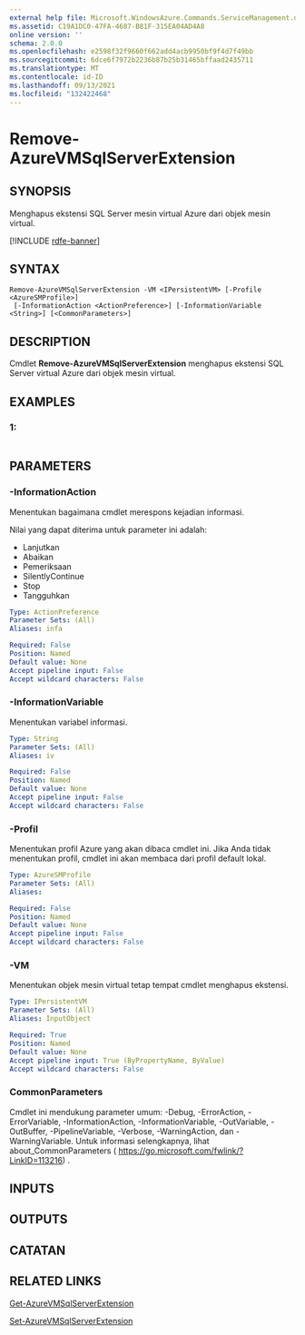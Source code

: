 ```yaml
---
external help file: Microsoft.WindowsAzure.Commands.ServiceManagement.dll-Help.xml
ms.assetid: C19A1DC0-47FA-4687-B81F-315EA04AD4A8
online version: ''
schema: 2.0.0
ms.openlocfilehash: e2598f32f9660f662add4acb9950bf9f4d7f49bb
ms.sourcegitcommit: 6dce6f7972b2236b87b25b31465bffaad2435711
ms.translationtype: MT
ms.contentlocale: id-ID
ms.lasthandoff: 09/13/2021
ms.locfileid: "132422468"
---
```

# Remove-AzureVMSqlServerExtension

## SYNOPSIS
Menghapus ekstensi SQL Server mesin virtual Azure dari objek mesin virtual.

[!INCLUDE [rdfe-banner](../../includes/rdfe-banner.md)]

## SYNTAX

```
Remove-AzureVMSqlServerExtension -VM <IPersistentVM> [-Profile <AzureSMProfile>]
 [-InformationAction <ActionPreference>] [-InformationVariable <String>] [<CommonParameters>]
```

## DESCRIPTION
Cmdlet **Remove-AzureVMSqlServerExtension** menghapus ekstensi SQL Server virtual Azure dari objek mesin virtual.

## EXAMPLES

### 1:
```

```

## PARAMETERS

### -InformationAction
Menentukan bagaimana cmdlet merespons kejadian informasi.

Nilai yang dapat diterima untuk parameter ini adalah:

- Lanjutkan
- Abaikan
- Pemeriksaan
- SilentlyContinue
- Stop
- Tangguhkan

```yaml
Type: ActionPreference
Parameter Sets: (All)
Aliases: infa

Required: False
Position: Named
Default value: None
Accept pipeline input: False
Accept wildcard characters: False
```

### -InformationVariable
Menentukan variabel informasi.

```yaml
Type: String
Parameter Sets: (All)
Aliases: iv

Required: False
Position: Named
Default value: None
Accept pipeline input: False
Accept wildcard characters: False
```

### -Profil
Menentukan profil Azure yang akan dibaca cmdlet ini.
Jika Anda tidak menentukan profil, cmdlet ini akan membaca dari profil default lokal.

```yaml
Type: AzureSMProfile
Parameter Sets: (All)
Aliases: 

Required: False
Position: Named
Default value: None
Accept pipeline input: False
Accept wildcard characters: False
```

### -VM
Menentukan objek mesin virtual tetap tempat cmdlet menghapus ekstensi.

```yaml
Type: IPersistentVM
Parameter Sets: (All)
Aliases: InputObject

Required: True
Position: Named
Default value: None
Accept pipeline input: True (ByPropertyName, ByValue)
Accept wildcard characters: False
```

### CommonParameters
Cmdlet ini mendukung parameter umum: -Debug, -ErrorAction, -ErrorVariable, -InformationAction, -InformationVariable, -OutVariable, -OutBuffer, -PipelineVariable, -Verbose, -WarningAction, dan -WarningVariable. Untuk informasi selengkapnya, lihat about_CommonParameters ( https://go.microsoft.com/fwlink/?LinkID=113216) .

## INPUTS

## OUTPUTS

## CATATAN

## RELATED LINKS

[Get-AzureVMSqlServerExtension](./Get-AzureVMSqlServerExtension.md)

[Set-AzureVMSqlServerExtension](./Set-AzureVMSqlServerExtension.md)


